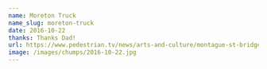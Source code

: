 ```yaml
---
name: Moreton Truck
name_slug: moreton-truck
date: 2016-10-22
thanks: Thanks Dad!
url: https://www.pedestrian.tv/news/arts-and-culture/montague-st-bridge-adds-yet-another-truck-to-its-t/5b25108e-2b2a-4d7b-b953-79318e151ac6.htm
image: /images/chumps/2016-10-22.jpg
---
```

